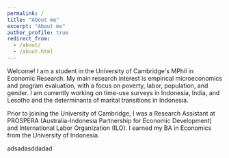 ```yaml
---
permalink: /
title: "About me"
excerpt: "About me"
author_profile: true
redirect_from: 
  - /about/
  - /about.html
---
```


Welcome! I am a student in the University of Cambridge's MPhil in Economic Research. My main research interest is empirical microeconomics and program evaluation, with a focus on poverty, labor, population, and gender. I am currently working on time-use surveys in Indonesia, India, and Lesotho and the determinants of marital transitions in Indonesia.

Prior to joining the University of Cambridge, I was a Research Assistant at PROSPERA (Australia-Indonesia Partnership for Economic Development) and International Labor Organization (ILO). I earned my BA in Economics from the University of Indonesia. 

adsadasddadad

